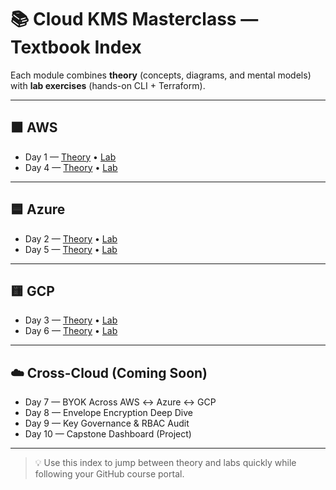 # 📚 Cloud KMS Masterclass — Textbook Index

Each module combines **theory** (concepts, diagrams, and mental models)  
with **lab exercises** (hands-on CLI + Terraform).

---

## 🟧 AWS
- Day 1 — [Theory](aws/day1-theory.md) • [Lab](../day-by-day/day1-aws-beginner.md)
- Day 4 — [Theory](aws/day4-theory.md) • [Lab](../day-by-day/day4-aws-intermediate.md)

---

## 🟦 Azure
- Day 2 — [Theory](azure/day2-theory.md) • [Lab](../day-by-day/day2-azure-beginner.md)
- Day 5 — [Theory](azure/day5-theory.md) • [Lab](../day-by-day/day5-azure-intermediate.md)

---

## 🟨 GCP
- Day 3 — [Theory](gcp/day3-theory.md) • [Lab](../day-by-day/day3-gcp-beginner.md)
- Day 6 — [Theory](gcp/day6-theory.md) • [Lab](../day-by-day/day6-gcp-intermediate.md)

---

## ☁️ Cross-Cloud (Coming Soon)
- Day 7 — BYOK Across AWS ↔ Azure ↔ GCP  
- Day 8 — Envelope Encryption Deep Dive  
- Day 9 — Key Governance & RBAC Audit  
- Day 10 — Capstone Dashboard (Project)

---

> 💡 Use this index to jump between theory and labs quickly while following your GitHub course portal.
